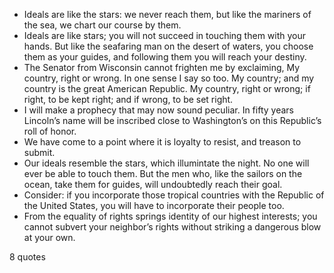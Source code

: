  - Ideals are like the stars: we never reach them, but like the mariners of the sea, we chart our course by them.
 - Ideals are like stars; you will not succeed in touching them with your hands. But like the seafaring man on the desert of waters, you choose them as your guides, and following them you will reach your destiny.
 - The Senator from Wisconsin cannot frighten me by exclaiming, My country, right or wrong. In one sense I say so too. My country; and my country is the great American Republic. My country, right or wrong; if right, to be kept right; and if wrong, to be set right.
 - I will make a prophecy that may now sound peculiar. In fifty years Lincoln’s name will be inscribed close to Washington’s on this Republic’s roll of honor.
 - We have come to a point where it is loyalty to resist, and treason to submit.
 - Our ideals resemble the stars, which illumintate the night. No one will ever be able to touch them. But the men who, like the sailors on the ocean, take them for guides, will undoubtedly reach their goal.
 - Consider: if you incorporate those tropical countries with the Republic of the United States, you will have to incorporate their people too.
 - From the equality of rights springs identity of our highest interests; you cannot subvert your neighbor’s rights without striking a dangerous blow at your own.

8 quotes